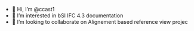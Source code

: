 - 👋 Hi, I’m @ccast1
- 👀 I’m interested in bSI IFC 4.3 documentation
- 💞️ I’m looking to collaborate on Alignement based reference view projec

<!---
ccast1/ccast1 is a ✨ special ✨ repository because its `README.md` (this file) appears on your GitHub profile.
You can click the Preview link to take a look at your changes.
--->
